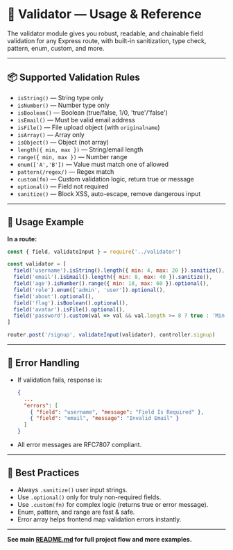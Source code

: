 # 🧰 Validator — Usage & Reference

The validator module gives you robust, readable, and chainable field validation for any Express route, with built-in sanitization, type check, pattern, enum, custom, and more.

---

## 📦 Supported Validation Rules

* `isString()` — String type only
* `isNumber()` — Number type only
* `isBoolean()` — Boolean (true/false, 1/0, 'true'/'false')
* `isEmail()` — Must be valid email address
* `isFile()` — File upload object (with `originalname`)
* `isArray()` — Array only
* `isObject()` — Object (not array)
* `length({ min, max })` — String/email length
* `range({ min, max })` — Number range
* `enum(['A','B'])` — Value must match one of allowed
* `pattern(/regex/)` — Regex match
* `custom(fn)` — Custom validation logic, return true or message
* `optional()` — Field not required
* `sanitize()` — Block XSS, auto-escape, remove dangerous input

---

## 🚦 Usage Example

**In a route:**

```js
const { field, validateInput } = require('../validator')

const validator = [
  field('username').isString().length({ min: 4, max: 20 }).sanitize(),
  field('email').isEmail().length({ min: 8, max: 40 }).sanitize(),
  field('age').isNumber().range({ min: 18, max: 60 }).optional(),
  field('role').enum(['admin', 'user']).optional(),
  field('about').optional(),
  field('flag').isBoolean().optional(),
  field('avatar').isFile().optional(),
  field('password').custom(val => val && val.length >= 8 ? true : 'Min 8 chars')
]

router.post('/signup', validateInput(validator), controller.signup)
```

---

## 🧪 Error Handling

* If validation fails, response is:

  ```json
  {
    ...
    "errors": [
      { "field": "username", "message": "Field Is Required" },
      { "field": "email", "message": "Invalid Email" }
    ]
  }
  ```
* All error messages are RFC7807 compliant.

---

## 🧼 Best Practices

* Always `.sanitize()` user input strings.
* Use `.optional()` only for truly non-required fields.
* Use `.custom(fn)` for complex logic (returns true or error message).
* Enum, pattern, and range are fast & safe.
* Error array helps frontend map validation errors instantly.

---

**See main [README.md](./README.md) for full project flow and more examples.**
